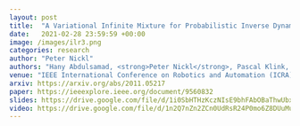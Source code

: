 ```yaml
---
layout: post
title:  "A Variational Infinite Mixture for Probabilistic Inverse Dynamics Learning"
date:   2021-02-28 23:59:59 +00:00
image: /images/ilr3.png
categories: research
author: "Peter Nickl"
authors: "Hany Abdulsamad, <strong>Peter Nickl</strong>, Pascal Klink, and Jan Peters"
venue: "IEEE International Conference on Robotics and Automation (ICRA)"
arxiv: https://arxiv.org/abs/2011.05217
paper: https://ieeexplore.ieee.org/document/9560832
slides: https://drive.google.com/file/d/1i0SbHTHzKczNIsE9bhFAbOBaThwUbxJH/view
video: https://drive.google.com/file/d/1n2Q7nZn2ZCn0UdRsR24P0mo6Z8DUuMus/view
---
```

